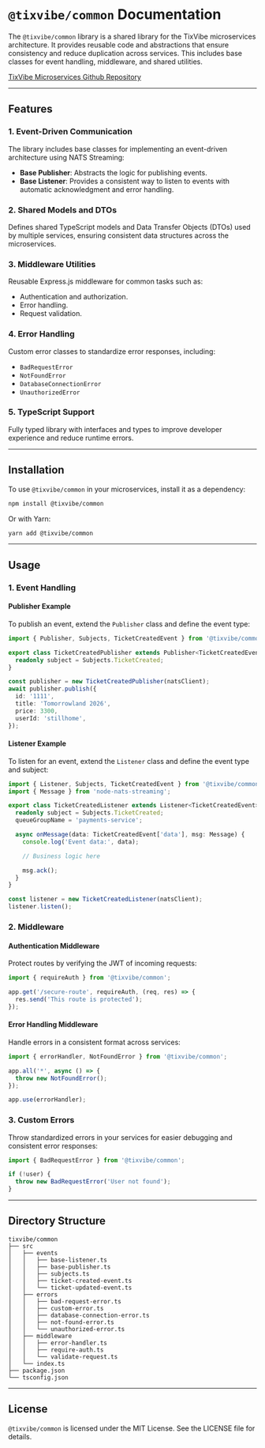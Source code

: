 # `@tixvibe/common` Documentation

The `@tixvibe/common` library is a shared library for the TixVibe microservices architecture. It provides reusable code and abstractions that ensure consistency and reduce duplication across services. This includes base classes for event handling, middleware, and shared utilities.

[TixVibe Microservices Github Repository](https://github.com/colson0x1/TixVibe-microservices)

---

## **Features**

### 1. **Event-Driven Communication**

The library includes base classes for implementing an event-driven architecture using NATS Streaming:

- **Base Publisher**: Abstracts the logic for publishing events.
- **Base Listener**: Provides a consistent way to listen to events with automatic acknowledgment and error handling.

### 2. **Shared Models and DTOs**

Defines shared TypeScript models and Data Transfer Objects (DTOs) used by multiple services, ensuring consistent data structures across the microservices.

### 3. **Middleware Utilities**

Reusable Express.js middleware for common tasks such as:

- Authentication and authorization.
- Error handling.
- Request validation.

### 4. **Error Handling**

Custom error classes to standardize error responses, including:

- `BadRequestError`
- `NotFoundError`
- `DatabaseConnectionError`
- `UnauthorizedError`

### 5. **TypeScript Support**

Fully typed library with interfaces and types to improve developer experience and reduce runtime errors.

---

## **Installation**

To use `@tixvibe/common` in your microservices, install it as a dependency:

```bash
npm install @tixvibe/common
```

Or with Yarn:

```bash
yarn add @tixvibe/common
```

---

## **Usage**

### 1. **Event Handling**

#### **Publisher Example**

To publish an event, extend the `Publisher` class and define the event type:

```typescript
import { Publisher, Subjects, TicketCreatedEvent } from '@tixvibe/common';

export class TicketCreatedPublisher extends Publisher<TicketCreatedEvent> {
  readonly subject = Subjects.TicketCreated;
}

const publisher = new TicketCreatedPublisher(natsClient);
await publisher.publish({
  id: '1111',
  title: 'Tomorrowland 2026',
  price: 3300,
  userId: 'stillhome',
});
```

#### **Listener Example**

To listen for an event, extend the `Listener` class and define the event type and subject:

```typescript
import { Listener, Subjects, TicketCreatedEvent } from '@tixvibe/common';
import { Message } from 'node-nats-streaming';

export class TicketCreatedListener extends Listener<TicketCreatedEvent> {
  readonly subject = Subjects.TicketCreated;
  queueGroupName = 'payments-service';

  async onMessage(data: TicketCreatedEvent['data'], msg: Message) {
    console.log('Event data:', data);

    // Business logic here

    msg.ack();
  }
}

const listener = new TicketCreatedListener(natsClient);
listener.listen();
```

### 2. **Middleware**

#### **Authentication Middleware**

Protect routes by verifying the JWT of incoming requests:

```typescript
import { requireAuth } from '@tixvibe/common';

app.get('/secure-route', requireAuth, (req, res) => {
  res.send('This route is protected');
});
```

#### **Error Handling Middleware**

Handle errors in a consistent format across services:

```typescript
import { errorHandler, NotFoundError } from '@tixvibe/common';

app.all('*', async () => {
  throw new NotFoundError();
});

app.use(errorHandler);
```

### 3. **Custom Errors**

Throw standardized errors in your services for easier debugging and consistent error responses:

```typescript
import { BadRequestError } from '@tixvibe/common';

if (!user) {
  throw new BadRequestError('User not found');
}
```

---

## **Directory Structure**

```
tixvibe/common
├── src
│   ├── events
│   │   ├── base-listener.ts
│   │   ├── base-publisher.ts
│   │   ├── subjects.ts
│   │   ├── ticket-created-event.ts
│   │   └── ticket-updated-event.ts
│   ├── errors
│   │   ├── bad-request-error.ts
│   │   ├── custom-error.ts
│   │   ├── database-connection-error.ts
│   │   ├── not-found-error.ts
│   │   └── unauthorized-error.ts
│   ├── middleware
│   │   ├── error-handler.ts
│   │   ├── require-auth.ts
│   │   └── validate-request.ts
│   └── index.ts
├── package.json
└── tsconfig.json
```

---

## **License**

`@tixvibe/common` is licensed under the MIT License. See the LICENSE file for details.
